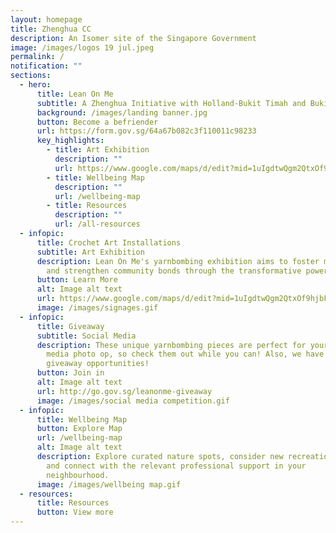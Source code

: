 ```yaml
---
layout: homepage
title: Zhenghua CC
description: An Isomer site of the Singapore Government
image: /images/logos 19 jul.jpeg
permalink: /
notification: ""
sections:
  - hero:
      title: Lean On Me
      subtitle: A Zhenghua Initiative with Holland-Bukit Timah and Bukit Panjang GROs
      background: /images/landing banner.jpg
      button: Become a befriender
      url: https://form.gov.sg/64a67b082c3f110011c98233
      key_highlights:
        - title: Art Exhibition
          description: ""
          url: https://www.google.com/maps/d/edit?mid=1uIgdtwQgm2QtxOf9hjbFc9_xSP0b98o&usp=sharing
        - title: Wellbeing Map
          description: ""
          url: /wellbeing-map
        - title: Resources
          description: ""
          url: /all-resources
  - infopic:
      title: Crochet Art Installations
      subtitle: Art Exhibition
      description: Lean On Me's yarnbombing exhibition aims to foster mental wellbeing
        and strengthen community bonds through the transformative power of art.
      button: Learn More
      alt: Image alt text
      url: https://www.google.com/maps/d/edit?mid=1uIgdtwQgm2QtxOf9hjbFc9_xSP0b98o&usp=sharing
      image: /images/signages.gif
  - infopic:
      title: Giveaway
      subtitle: Social Media
      description: These unique yarnbombing pieces are perfect for your next social
        media photo op, so check them out while you can! Also, we have some fun
        giveaway opportunities!
      button: Join in
      alt: Image alt text
      url: http://go.gov.sg/leanonme-giveaway
      image: /images/social media competition.gif
  - infopic:
      title: Wellbeing Map
      button: Explore Map
      url: /wellbeing-map
      alt: Image alt text
      description: Explore curated nature spots, consider new recreational activities
        and connect with the relevant professional support in your
        neighbourhood.
      image: /images/wellbeing map.gif
  - resources:
      title: Resources
      button: View more
---
```

